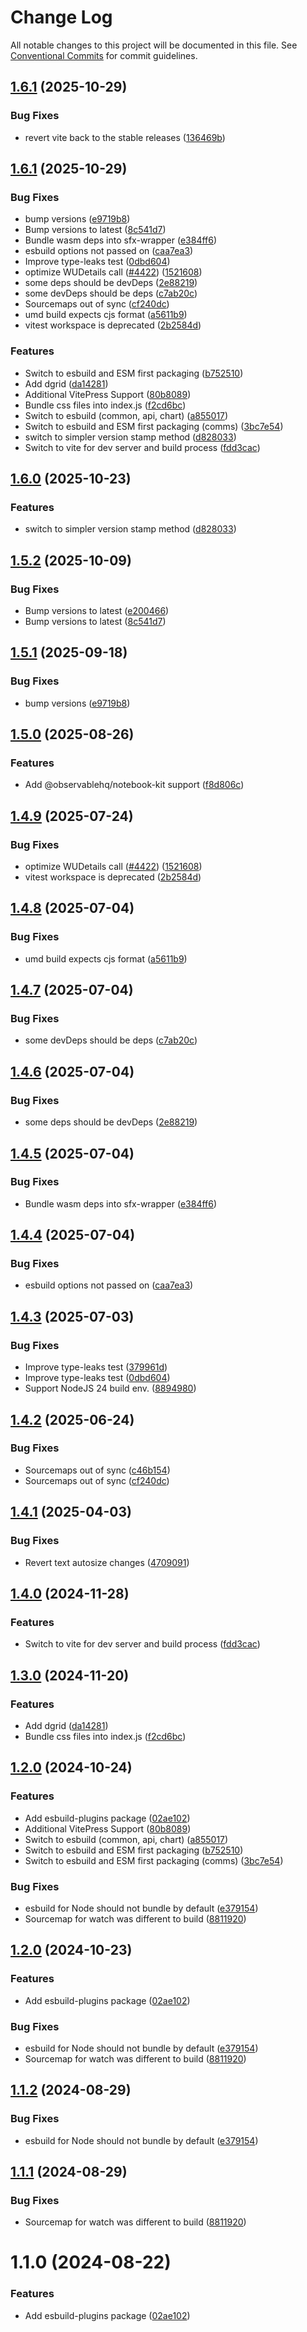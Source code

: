 # Change Log

All notable changes to this project will be documented in this file.
See [Conventional Commits](https://conventionalcommits.org) for commit guidelines.

## [1.6.1](https://github.com/hpcc-systems/Visualization/compare/esbuild-plugins-v1.6.0...esbuild-plugins-v1.6.1) (2025-10-29)


### Bug Fixes

* revert vite back to the stable releases ([136469b](https://github.com/hpcc-systems/Visualization/commit/136469b0070c2d3090a128361ed411818347c41c))

## [1.6.1](https://github.com/hpcc-systems/hpcc-js-wasm/compare/@hpcc-js/esbuild-plugins@1.1.2...@hpcc-js/esbuild-plugins@1.6.1) (2025-10-29)


### Bug Fixes

* bump versions ([e9719b8](https://github.com/hpcc-systems/hpcc-js-wasm/commit/e9719b875e4c65936921d2e6a0f76ab008b88114))
* Bump versions to latest ([8c541d7](https://github.com/hpcc-systems/hpcc-js-wasm/commit/8c541d75e06bfbe1030ab003b5cccf4af68bc430))
* Bundle wasm deps into sfx-wrapper ([e384ff6](https://github.com/hpcc-systems/hpcc-js-wasm/commit/e384ff6d29537e8e499ebdf66fb5512fd8a4d563))
* esbuild options not passed on ([caa7ea3](https://github.com/hpcc-systems/hpcc-js-wasm/commit/caa7ea3f13a032a4c235c791f53fae72a58e87ec))
* Improve type-leaks test ([0dbd604](https://github.com/hpcc-systems/hpcc-js-wasm/commit/0dbd604b181056fe93af069377a8ceb0c1391543))
* optimize WUDetails call ([#4422](https://github.com/hpcc-systems/hpcc-js-wasm/issues/4422)) ([1521608](https://github.com/hpcc-systems/hpcc-js-wasm/commit/1521608300037f1f06beac7c423ee192e21bf7fb))
* some deps should be devDeps ([2e88219](https://github.com/hpcc-systems/hpcc-js-wasm/commit/2e8821994edb1bd3874c35307369d738f4bf4978))
* some devDeps should be deps ([c7ab20c](https://github.com/hpcc-systems/hpcc-js-wasm/commit/c7ab20ce1e86e7363aa5b0e7c1529ab5e5cb2ecd))
* Sourcemaps out of sync ([cf240dc](https://github.com/hpcc-systems/hpcc-js-wasm/commit/cf240dc9c56be036877598635af411bccf1938b9))
* umd build expects cjs format ([a5611b9](https://github.com/hpcc-systems/hpcc-js-wasm/commit/a5611b9297c2422f80729d5ecbeecf0c0442c57a))
* vitest workspace is deprecated ([2b2584d](https://github.com/hpcc-systems/hpcc-js-wasm/commit/2b2584db7de0f62ea43144640931fd9d412373ab))


### Features

*  Switch to esbuild and ESM first packaging ([b752510](https://github.com/hpcc-systems/hpcc-js-wasm/commit/b752510b5074fbc9a606e4d189412798c241f414))
* Add dgrid ([da14281](https://github.com/hpcc-systems/hpcc-js-wasm/commit/da14281ee8c91d6440734f6cf3cb1bfb6118a415))
* Additional VitePress Support ([80b8089](https://github.com/hpcc-systems/hpcc-js-wasm/commit/80b8089e96f1841c52f05e10c6a1c880b739a521))
* Bundle css files into index.js ([f2cd6bc](https://github.com/hpcc-systems/hpcc-js-wasm/commit/f2cd6bc8ff666bf5ae756b69ac8f0a677e02819e))
* Switch to esbuild (common, api, chart) ([a855017](https://github.com/hpcc-systems/hpcc-js-wasm/commit/a855017b8b35ee53ca4a3a060973bf4b87c8916b))
* Switch to esbuild and ESM first packaging (comms) ([3bc7e54](https://github.com/hpcc-systems/hpcc-js-wasm/commit/3bc7e54da7a70d5bfc57ea4b1a87fb02913cbf40))
* switch to simpler version stamp method ([d828033](https://github.com/hpcc-systems/hpcc-js-wasm/commit/d828033ec79f56c4d1579bca230bd03cf0d6328e))
* Switch to vite for dev server and build process ([fdd3cac](https://github.com/hpcc-systems/hpcc-js-wasm/commit/fdd3cacd13aed0b2527b9d32c37a1ac7d74c6f66))






## [1.6.0](https://github.com/hpcc-systems/Visualization/compare/esbuild-plugins-v1.5.2...esbuild-plugins-v1.6.0) (2025-10-23)


### Features

* switch to simpler version stamp method ([d828033](https://github.com/hpcc-systems/Visualization/commit/d828033ec79f56c4d1579bca230bd03cf0d6328e))

## [1.5.2](https://github.com/hpcc-systems/Visualization/compare/esbuild-plugins-v1.5.1...esbuild-plugins-v1.5.2) (2025-10-09)


### Bug Fixes

* Bump versions to latest ([e200466](https://github.com/hpcc-systems/Visualization/commit/e20046603a824cb5bd1a8ab2a51d6f76805bb226))
* Bump versions to latest ([8c541d7](https://github.com/hpcc-systems/Visualization/commit/8c541d75e06bfbe1030ab003b5cccf4af68bc430))

## [1.5.1](https://github.com/hpcc-systems/Visualization/compare/esbuild-plugins-v1.5.0...esbuild-plugins-v1.5.1) (2025-09-18)


### Bug Fixes

* bump versions ([e9719b8](https://github.com/hpcc-systems/Visualization/commit/e9719b875e4c65936921d2e6a0f76ab008b88114))

## [1.5.0](https://github.com/hpcc-systems/Visualization/compare/esbuild-plugins-v1.4.9...esbuild-plugins-v1.5.0) (2025-08-26)


### Features

* Add @observablehq/notebook-kit support ([f8d806c](https://github.com/hpcc-systems/Visualization/commit/f8d806c68c8fd260ae83d0b2460dd5c0915da5cb))

## [1.4.9](https://github.com/hpcc-systems/Visualization/compare/esbuild-plugins-v1.4.8...esbuild-plugins-v1.4.9) (2025-07-24)


### Bug Fixes

* optimize WUDetails call ([#4422](https://github.com/hpcc-systems/Visualization/issues/4422)) ([1521608](https://github.com/hpcc-systems/Visualization/commit/1521608300037f1f06beac7c423ee192e21bf7fb))
* vitest workspace is deprecated ([2b2584d](https://github.com/hpcc-systems/Visualization/commit/2b2584db7de0f62ea43144640931fd9d412373ab))

## [1.4.8](https://github.com/hpcc-systems/Visualization/compare/esbuild-plugins-v1.4.7...esbuild-plugins-v1.4.8) (2025-07-04)


### Bug Fixes

* umd build expects cjs format ([a5611b9](https://github.com/hpcc-systems/Visualization/commit/a5611b9297c2422f80729d5ecbeecf0c0442c57a))

## [1.4.7](https://github.com/hpcc-systems/Visualization/compare/esbuild-plugins-v1.4.6...esbuild-plugins-v1.4.7) (2025-07-04)


### Bug Fixes

* some devDeps should be deps ([c7ab20c](https://github.com/hpcc-systems/Visualization/commit/c7ab20ce1e86e7363aa5b0e7c1529ab5e5cb2ecd))

## [1.4.6](https://github.com/hpcc-systems/Visualization/compare/esbuild-plugins-v1.4.5...esbuild-plugins-v1.4.6) (2025-07-04)


### Bug Fixes

* some deps should be devDeps ([2e88219](https://github.com/hpcc-systems/Visualization/commit/2e8821994edb1bd3874c35307369d738f4bf4978))

## [1.4.5](https://github.com/hpcc-systems/Visualization/compare/esbuild-plugins-v1.4.4...esbuild-plugins-v1.4.5) (2025-07-04)


### Bug Fixes

* Bundle wasm deps into sfx-wrapper ([e384ff6](https://github.com/hpcc-systems/Visualization/commit/e384ff6d29537e8e499ebdf66fb5512fd8a4d563))

## [1.4.4](https://github.com/hpcc-systems/Visualization/compare/esbuild-plugins-v1.4.3...esbuild-plugins-v1.4.4) (2025-07-04)


### Bug Fixes

* esbuild options not passed on ([caa7ea3](https://github.com/hpcc-systems/Visualization/commit/caa7ea3f13a032a4c235c791f53fae72a58e87ec))

## [1.4.3](https://github.com/hpcc-systems/Visualization/compare/esbuild-plugins-v1.4.2...esbuild-plugins-v1.4.3) (2025-07-03)


### Bug Fixes

* Improve type-leaks test ([379961d](https://github.com/hpcc-systems/Visualization/commit/379961dedff41a4546003da34936380664acfc84))
* Improve type-leaks test ([0dbd604](https://github.com/hpcc-systems/Visualization/commit/0dbd604b181056fe93af069377a8ceb0c1391543))
* Support NodeJS 24 build env. ([8894980](https://github.com/hpcc-systems/Visualization/commit/88949804fd1f6b8e5a3b331b0dba9e8df47fbb26))

## [1.4.2](https://github.com/hpcc-systems/Visualization/compare/esbuild-plugins-v1.4.1...esbuild-plugins-v1.4.2) (2025-06-24)


### Bug Fixes

* Sourcemaps out of sync ([c46b154](https://github.com/hpcc-systems/Visualization/commit/c46b1546855ee4a45bc299203dea430e84912d40))
* Sourcemaps out of sync ([cf240dc](https://github.com/hpcc-systems/Visualization/commit/cf240dc9c56be036877598635af411bccf1938b9))

## [1.4.1](https://github.com/hpcc-systems/Visualization/compare/esbuild-plugins-v1.4.0...esbuild-plugins-v1.4.1) (2025-04-03)


### Bug Fixes

* Revert text autosize changes ([4709091](https://github.com/hpcc-systems/Visualization/commit/47090910e3957381fadbe069a3087314643841b3))

## [1.4.0](https://github.com/hpcc-systems/Visualization/compare/esbuild-plugins-v1.3.0...esbuild-plugins-v1.4.0) (2024-11-28)


### Features

* Switch to vite for dev server and build process ([fdd3cac](https://github.com/hpcc-systems/Visualization/commit/fdd3cacd13aed0b2527b9d32c37a1ac7d74c6f66))

## [1.3.0](https://github.com/hpcc-systems/Visualization/compare/esbuild-plugins-v1.2.0...esbuild-plugins-v1.3.0) (2024-11-20)


### Features

* Add dgrid ([da14281](https://github.com/hpcc-systems/Visualization/commit/da14281ee8c91d6440734f6cf3cb1bfb6118a415))
* Bundle css files into index.js ([f2cd6bc](https://github.com/hpcc-systems/Visualization/commit/f2cd6bc8ff666bf5ae756b69ac8f0a677e02819e))

## [1.2.0](https://github.com/hpcc-systems/Visualization/compare/esbuild-plugins-v1.1.2...esbuild-plugins-v1.2.0) (2024-10-24)


### Features

* Add esbuild-plugins package ([02ae102](https://github.com/hpcc-systems/Visualization/commit/02ae102f9cc6011be58ae0a51a0d01f494fac4de))
* Additional VitePress Support ([80b8089](https://github.com/hpcc-systems/Visualization/commit/80b8089e96f1841c52f05e10c6a1c880b739a521))
* Switch to esbuild (common, api, chart) ([a855017](https://github.com/hpcc-systems/Visualization/commit/a855017b8b35ee53ca4a3a060973bf4b87c8916b))
* Switch to esbuild and ESM first packaging ([b752510](https://github.com/hpcc-systems/Visualization/commit/b752510b5074fbc9a606e4d189412798c241f414))
* Switch to esbuild and ESM first packaging (comms) ([3bc7e54](https://github.com/hpcc-systems/Visualization/commit/3bc7e54da7a70d5bfc57ea4b1a87fb02913cbf40))


### Bug Fixes

* esbuild for Node should not bundle by default ([e379154](https://github.com/hpcc-systems/Visualization/commit/e37915451fb32d7b6b6796ecf19ef4a0292b9419))
* Sourcemap for watch was different to build ([8811920](https://github.com/hpcc-systems/Visualization/commit/88119207d09e861d0bd86145134d2736bbb49fd3))

## [1.2.0](https://github.com/hpcc-systems/Visualization/compare/esbuild-plugins-v1.1.2...esbuild-plugins-v1.2.0) (2024-10-23)


### Features

* Add esbuild-plugins package ([02ae102](https://github.com/hpcc-systems/Visualization/commit/02ae102f9cc6011be58ae0a51a0d01f494fac4de))


### Bug Fixes

* esbuild for Node should not bundle by default ([e379154](https://github.com/hpcc-systems/Visualization/commit/e37915451fb32d7b6b6796ecf19ef4a0292b9419))
* Sourcemap for watch was different to build ([8811920](https://github.com/hpcc-systems/Visualization/commit/88119207d09e861d0bd86145134d2736bbb49fd3))

## [1.1.2](https://github.com/hpcc-systems/hpcc-js-wasm/compare/@hpcc-js/esbuild-plugins@1.1.1...@hpcc-js/esbuild-plugins@1.1.2) (2024-08-29)


### Bug Fixes

* esbuild for Node should not bundle by default ([e379154](https://github.com/hpcc-systems/hpcc-js-wasm/commit/e37915451fb32d7b6b6796ecf19ef4a0292b9419))





## [1.1.1](https://github.com/hpcc-systems/hpcc-js-wasm/compare/@hpcc-js/esbuild-plugins@1.1.0...@hpcc-js/esbuild-plugins@1.1.1) (2024-08-29)


### Bug Fixes

*  Sourcemap for watch was different to build ([8811920](https://github.com/hpcc-systems/hpcc-js-wasm/commit/88119207d09e861d0bd86145134d2736bbb49fd3))






# 1.1.0 (2024-08-22)


### Features

*  Add esbuild-plugins package ([02ae102](https://github.com/hpcc-systems/hpcc-js-wasm/commit/02ae102f9cc6011be58ae0a51a0d01f494fac4de))
